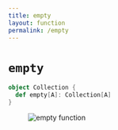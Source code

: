 ```yaml
---
title: empty
layout: function
permalink: /empty
---
```


# `empty`

~~~ scala
object Collection {
  def empty[A]: Collection[A]
}
~~~

<figure class="diagram">
  <img src="images/empty.svg" alt="empty function">
  <!-- <figcaption class="diagram-desc"><code>empty</code> uses <code>p</code> to classify elements into two groups</figcaption> -->
</figure>

